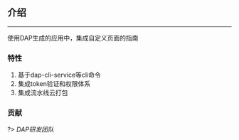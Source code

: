 ## 介绍
***

使用DAP生成的应用中，集成自定义页面的指南

### 特性
1. 基于dap-cli-service等cli命令
2. 集成token验证和权限体系
3. 集成流水线云打包

### 贡献
?> *DAP研发团队*
